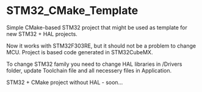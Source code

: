 # STM32_CMake_Template
Simple CMake-based STM32 project that might be used as template for new STM32 + HAL projects. 

Now it works with STM32F303RE, but it should not be a problem to change MCU.
Project is based code generated in STM32CubeMX.

To change STM32 family you need to change HAL libraries in /Drivers folder, update Toolchain file and  all necessery files in Application.

STM32 + CMake project without HAL - soon...
